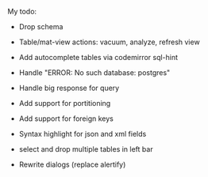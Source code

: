 My todo:

* Drop schema
* Table/mat-view actions: vacuum, analyze, refresh view
* Add autocomplete tables via codemirror sql-hint
* Handle "ERROR:  No such database: postgres"
* Handle big response for query
* Add support for portitioning
* Add support for foreign keys
* Syntax highlight for json and xml fields

* select and drop multiple tables in left bar
* Rewrite dialogs (replace alertify)
